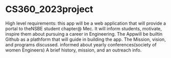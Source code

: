 # CS360_2023project

High level requirements:
this app will be a web application that will provide a portal to theNSBE student chapter@ Mec. 
It will inform students, motivate, inspire them about pursuing a career in Engineering.
The Appwill be builtin Github as a plathform that will guide in building the app. 
The Mission, vision, and programs discussed.
informed about yearly conferences(society of women Engineers)
A brief history, mission, and an outreach info.

